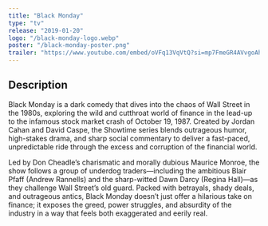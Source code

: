 ```yaml
---
title: "Black Monday"
type: "tv"
release: "2019-01-20"
logo: "/black-monday-logo.webp"
poster: "/black-monday-poster.png"
trailer: "https://www.youtube.com/embed/oVFq13VqVtQ?si=mp7FmeGR4AVvgoAh"
---
```


## Description

Black Monday is a dark comedy that dives into the chaos of Wall Street in the 1980s, exploring the wild and cutthroat world of finance in the lead-up to the infamous stock market crash of October 19, 1987. Created by Jordan Cahan and David Caspe, the Showtime series blends outrageous humor, high-stakes drama, and sharp social commentary to deliver a fast-paced, unpredictable ride through the excess and corruption of the financial world.

Led by Don Cheadle’s charismatic and morally dubious Maurice Monroe, the show follows a group of underdog traders—including the ambitious Blair Pfaff (Andrew Rannells) and the sharp-witted Dawn Darcy (Regina Hall)—as they challenge Wall Street’s old guard. Packed with betrayals, shady deals, and outrageous antics, Black Monday doesn’t just offer a hilarious take on finance; it exposes the greed, power struggles, and absurdity of the industry in a way that feels both exaggerated and eerily real.